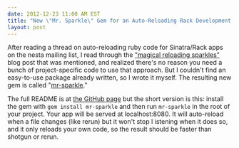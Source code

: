 ```yaml
---
date: 2012-12-23 11:00 AM EST
title: "New \"Mr. Sparkle\" Gem for an Auto-Reloading Rack Development Server"
layout: post
---
```


After reading a thread on auto-reloading ruby code for Sinatra/Rack apps on the nesta mailing list, I read through the ["magical reloading sparkles"](http://namelessjon.posterous.com/magical-reloading-sparkles) blog post that was mentioned, and realized there's no reason you need a bunch of project-specific code to use that approach.  But I couldn't find an easy-to-use package already written, so I wrote it myself.  The resulting new gem is called "[mr-sparkle](https://github.com/MicahChalmer/mr-sparkle)."

The full README is at [the GitHub page](https://github.com/MicahChalmer/mr-sparkle) but the short version is this:  install the gem with `gem install mr-sparkle` and then run `mr-sparkle` in the root of your project.  Your app will be served at localhost:8080.  It will auto-reload when a file changes (like rerun) but it won't stop l istening when it does so, and it only reloads your own code, so the result should be faster than shotgun or rerun.
